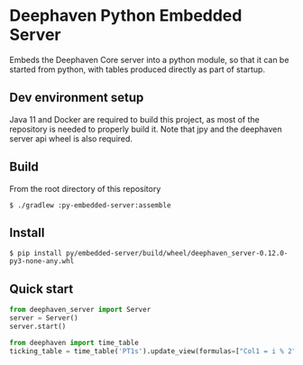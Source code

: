 # Deephaven Python Embedded Server

Embeds the Deephaven Core server into a python module, so that it can be started from python, with tables produced
directly as part of startup.

## Dev environment setup
Java 11 and Docker are required to build this project, as most of the repository is needed to properly build it.
Note that jpy and the deephaven server api wheel is also required. 

## Build
From the root directory of this repository
```shell
$ ./gradlew :py-embedded-server:assemble
```

## Install
```shell
$ pip install py/embedded-server/build/wheel/deephaven_server-0.12.0-py3-none-any.whl
```

## Quick start

```python
from deephaven_server import Server
server = Server()
server.start()

from deephaven import time_table
ticking_table = time_table('PT1s').update_view(formulas=["Col1 = i % 2"])
```
